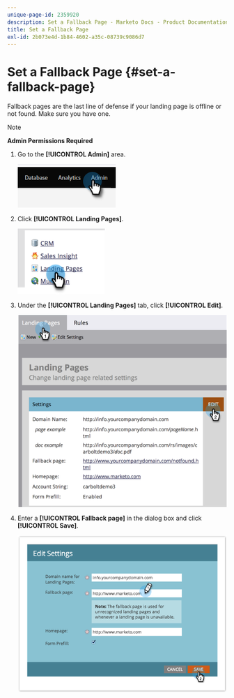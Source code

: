 ```yaml
---
unique-page-id: 2359920
description: Set a Fallback Page - Marketo Docs - Product Documentation
title: Set a Fallback Page
exl-id: 2b073e4d-1b84-4602-a35c-08739c9086d7
---
```

# Set a Fallback Page {#set-a-fallback-page}

Fallback pages are the last line of defense if your landing page is offline or not found. Make sure you have one.

>[!NOTE]
>
>**Admin Permissions Required**

1. Go to the **[!UICONTROL Admin]** area.

     ![](assets/set-a-fallback-page-1.png)

1. Click **[!UICONTROL Landing Pages]**.

     ![](assets/set-a-fallback-page-2.png)

1. Under the **[!UICONTROL Landing Pages]** tab, click **[!UICONTROL Edit]**.

   ![](assets/set-a-fallback-page-3.png)

1. Enter a **[!UICONTROL Fallback page]** in the dialog box and click **[!UICONTROL Save]**.

   ![](assets/set-a-fallback-page-4.png)

